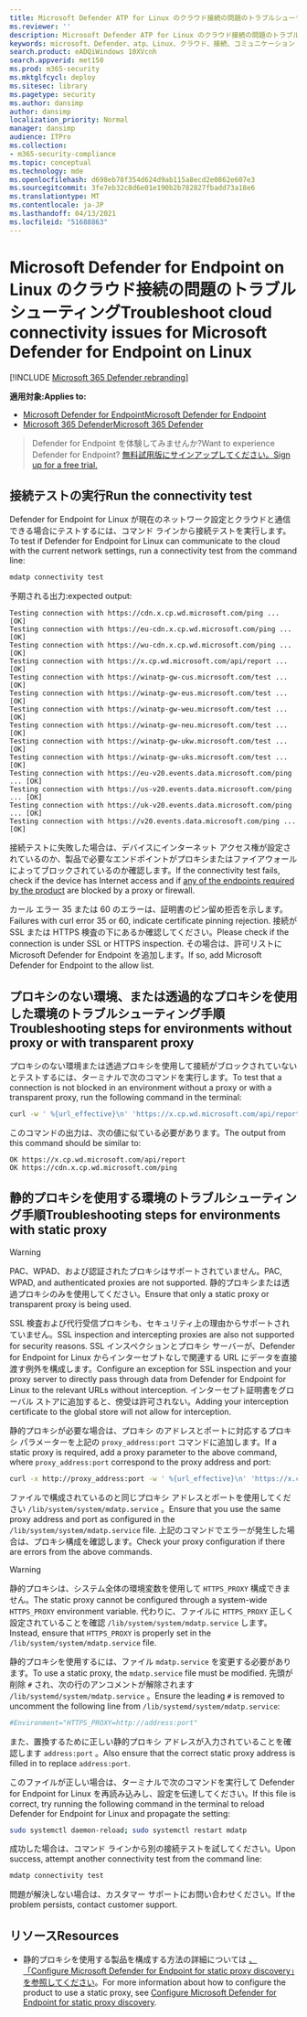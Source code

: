 ```yaml
---
title: Microsoft Defender ATP for Linux のクラウド接続の問題のトラブルシューティング
ms.reviewer: ''
description: Microsoft Defender ATP for Linux のクラウド接続の問題のトラブルシューティング
keywords: microsoft、Defender、atp、Linux、クラウド、接続、コミュニケーション
search.product: eADQiWindows 10XVcnh
search.appverid: met150
ms.prod: m365-security
ms.mktglfcycl: deploy
ms.sitesec: library
ms.pagetype: security
ms.author: dansimp
author: dansimp
localization_priority: Normal
manager: dansimp
audience: ITPro
ms.collection:
- m365-security-compliance
ms.topic: conceptual
ms.technology: mde
ms.openlocfilehash: d698eb78f354d624d9ab115a8ecd2e0862e607e3
ms.sourcegitcommit: 3fe7eb32c8d6e01e190b2b782827fbadd73a18e6
ms.translationtype: MT
ms.contentlocale: ja-JP
ms.lasthandoff: 04/13/2021
ms.locfileid: "51688863"
---
```

# <a name="troubleshoot-cloud-connectivity-issues-for-microsoft-defender-for-endpoint-on-linux"></a><span data-ttu-id="70c5e-104">Microsoft Defender for Endpoint on Linux のクラウド接続の問題のトラブルシューティング</span><span class="sxs-lookup"><span data-stu-id="70c5e-104">Troubleshoot cloud connectivity issues for Microsoft Defender for Endpoint on Linux</span></span>

[!INCLUDE [Microsoft 365 Defender rebranding](../../includes/microsoft-defender.md)]

<span data-ttu-id="70c5e-105">**適用対象:**</span><span class="sxs-lookup"><span data-stu-id="70c5e-105">**Applies to:**</span></span>
- [<span data-ttu-id="70c5e-106">Microsoft Defender for Endpoint</span><span class="sxs-lookup"><span data-stu-id="70c5e-106">Microsoft Defender for Endpoint</span></span>](https://go.microsoft.com/fwlink/p/?linkid=2154037)
- [<span data-ttu-id="70c5e-107">Microsoft 365 Defender</span><span class="sxs-lookup"><span data-stu-id="70c5e-107">Microsoft 365 Defender</span></span>](https://go.microsoft.com/fwlink/?linkid=2118804)

> <span data-ttu-id="70c5e-108">Defender for Endpoint を体験してみませんか?</span><span class="sxs-lookup"><span data-stu-id="70c5e-108">Want to experience Defender for Endpoint?</span></span> [<span data-ttu-id="70c5e-109">無料試用版にサインアップしてください。</span><span class="sxs-lookup"><span data-stu-id="70c5e-109">Sign up for a free trial.</span></span>](https://www.microsoft.com/microsoft-365/windows/microsoft-defender-atp?ocid=docs-wdatp-investigateip-abovefoldlink)

## <a name="run-the-connectivity-test"></a><span data-ttu-id="70c5e-110">接続テストの実行</span><span class="sxs-lookup"><span data-stu-id="70c5e-110">Run the connectivity test</span></span>

<span data-ttu-id="70c5e-111">Defender for Endpoint for Linux が現在のネットワーク設定とクラウドと通信できる場合にテストするには、コマンド ラインから接続テストを実行します。</span><span class="sxs-lookup"><span data-stu-id="70c5e-111">To test if Defender for Endpoint for Linux can communicate to the cloud with the current network settings, run a connectivity test from the command line:</span></span>

```bash
mdatp connectivity test
```

<span data-ttu-id="70c5e-112">予期される出力:</span><span class="sxs-lookup"><span data-stu-id="70c5e-112">expected output:</span></span>

```output
Testing connection with https://cdn.x.cp.wd.microsoft.com/ping ... [OK]
Testing connection with https://eu-cdn.x.cp.wd.microsoft.com/ping ... [OK]
Testing connection with https://wu-cdn.x.cp.wd.microsoft.com/ping ... [OK]
Testing connection with https://x.cp.wd.microsoft.com/api/report ... [OK]
Testing connection with https://winatp-gw-cus.microsoft.com/test ... [OK]
Testing connection with https://winatp-gw-eus.microsoft.com/test ... [OK]
Testing connection with https://winatp-gw-weu.microsoft.com/test ... [OK]
Testing connection with https://winatp-gw-neu.microsoft.com/test ... [OK]
Testing connection with https://winatp-gw-ukw.microsoft.com/test ... [OK]
Testing connection with https://winatp-gw-uks.microsoft.com/test ... [OK]
Testing connection with https://eu-v20.events.data.microsoft.com/ping ... [OK]
Testing connection with https://us-v20.events.data.microsoft.com/ping ... [OK]
Testing connection with https://uk-v20.events.data.microsoft.com/ping ... [OK]
Testing connection with https://v20.events.data.microsoft.com/ping ... [OK]
```

<span data-ttu-id="70c5e-113">接続テストに失敗した場合は、デバイスにインターネット アクセス権が設定[](microsoft-defender-endpoint-linux.md#network-connections)されているのか、製品で必要なエンドポイントがプロキシまたはファイアウォールによってブロックされているのか確認します。</span><span class="sxs-lookup"><span data-stu-id="70c5e-113">If the connectivity test fails, check if the device has Internet access and if [any of the endpoints required by the product](microsoft-defender-endpoint-linux.md#network-connections) are blocked by a proxy or firewall.</span></span>

<span data-ttu-id="70c5e-114">カール エラー 35 または 60 のエラーは、証明書のピン留め拒否を示します。</span><span class="sxs-lookup"><span data-stu-id="70c5e-114">Failures with curl error 35 or 60, indicate certificate pinning rejection.</span></span> <span data-ttu-id="70c5e-115">接続が SSL または HTTPS 検査の下にあるか確認してください。</span><span class="sxs-lookup"><span data-stu-id="70c5e-115">Please check if the connection is under SSL or HTTPS inspection.</span></span> <span data-ttu-id="70c5e-116">その場合は、許可リストに Microsoft Defender for Endpoint を追加します。</span><span class="sxs-lookup"><span data-stu-id="70c5e-116">If so, add Microsoft Defender for Endpoint to the allow list.</span></span>

## <a name="troubleshooting-steps-for-environments-without-proxy-or-with-transparent-proxy"></a><span data-ttu-id="70c5e-117">プロキシのない環境、または透過的なプロキシを使用した環境のトラブルシューティング手順</span><span class="sxs-lookup"><span data-stu-id="70c5e-117">Troubleshooting steps for environments without proxy or with transparent proxy</span></span>

<span data-ttu-id="70c5e-118">プロキシのない環境または透過プロキシを使用して接続がブロックされていないとテストするには、ターミナルで次のコマンドを実行します。</span><span class="sxs-lookup"><span data-stu-id="70c5e-118">To test that a connection is not blocked in an environment without a proxy or with a transparent proxy, run the following command in the terminal:</span></span>

```bash
curl -w ' %{url_effective}\n' 'https://x.cp.wd.microsoft.com/api/report' 'https://cdn.x.cp.wd.microsoft.com/ping'
```

<span data-ttu-id="70c5e-119">このコマンドの出力は、次の値に似ている必要があります。</span><span class="sxs-lookup"><span data-stu-id="70c5e-119">The output from this command should be similar to:</span></span>

```Output
OK https://x.cp.wd.microsoft.com/api/report
OK https://cdn.x.cp.wd.microsoft.com/ping
```

## <a name="troubleshooting-steps-for-environments-with-static-proxy"></a><span data-ttu-id="70c5e-120">静的プロキシを使用する環境のトラブルシューティング手順</span><span class="sxs-lookup"><span data-stu-id="70c5e-120">Troubleshooting steps for environments with static proxy</span></span>

> [!WARNING]
> <span data-ttu-id="70c5e-121">PAC、WPAD、および認証されたプロキシはサポートされていません。</span><span class="sxs-lookup"><span data-stu-id="70c5e-121">PAC, WPAD, and authenticated proxies are not supported.</span></span> <span data-ttu-id="70c5e-122">静的プロキシまたは透過プロキシのみを使用してください。</span><span class="sxs-lookup"><span data-stu-id="70c5e-122">Ensure that only a static proxy or transparent proxy is being used.</span></span>
>
> <span data-ttu-id="70c5e-123">SSL 検査および代行受信プロキシも、セキュリティ上の理由からサポートされていません。</span><span class="sxs-lookup"><span data-stu-id="70c5e-123">SSL inspection and intercepting proxies are also not supported for security reasons.</span></span> <span data-ttu-id="70c5e-124">SSL インスペクションとプロキシ サーバーが、Defender for Endpoint for Linux からインターセプトなしで関連する URL にデータを直接渡す例外を構成します。</span><span class="sxs-lookup"><span data-stu-id="70c5e-124">Configure an exception for SSL inspection and your proxy server to directly pass through data from Defender for Endpoint for Linux to the relevant URLs without interception.</span></span> <span data-ttu-id="70c5e-125">インターセプト証明書をグローバル ストアに追加すると、傍受は許可されない。</span><span class="sxs-lookup"><span data-stu-id="70c5e-125">Adding your interception certificate to the global store will not allow for interception.</span></span>

<span data-ttu-id="70c5e-126">静的プロキシが必要な場合は、プロキシ のアドレスとポートに対応するプロキシ パラメーターを上記の `proxy_address:port` コマンドに追加します。</span><span class="sxs-lookup"><span data-stu-id="70c5e-126">If a static proxy is required, add a proxy parameter to the above command, where `proxy_address:port` correspond to the proxy address and port:</span></span>

```bash
curl -x http://proxy_address:port -w ' %{url_effective}\n' 'https://x.cp.wd.microsoft.com/api/report' 'https://cdn.x.cp.wd.microsoft.com/ping'
```

<span data-ttu-id="70c5e-127">ファイルで構成されているのと同じプロキシ アドレスとポートを使用してください `/lib/system/system/mdatp.service` 。</span><span class="sxs-lookup"><span data-stu-id="70c5e-127">Ensure that you use the same proxy address and port as configured in the `/lib/system/system/mdatp.service` file.</span></span> <span data-ttu-id="70c5e-128">上記のコマンドでエラーが発生した場合は、プロキシ構成を確認します。</span><span class="sxs-lookup"><span data-stu-id="70c5e-128">Check your proxy configuration if there are errors from the above commands.</span></span>

> [!WARNING]
> <span data-ttu-id="70c5e-129">静的プロキシは、システム全体の環境変数を使用して `HTTPS_PROXY` 構成できません。</span><span class="sxs-lookup"><span data-stu-id="70c5e-129">The static proxy cannot be configured through a system-wide `HTTPS_PROXY` environment variable.</span></span> <span data-ttu-id="70c5e-130">代わりに、ファイルに `HTTPS_PROXY` 正しく設定されていることを確認 `/lib/system/system/mdatp.service` します。</span><span class="sxs-lookup"><span data-stu-id="70c5e-130">Instead, ensure that `HTTPS_PROXY` is properly set in the `/lib/system/system/mdatp.service` file.</span></span>

<span data-ttu-id="70c5e-131">静的プロキシを使用するには、ファイル `mdatp.service` を変更する必要があります。</span><span class="sxs-lookup"><span data-stu-id="70c5e-131">To use a static proxy, the `mdatp.service` file must be modified.</span></span> <span data-ttu-id="70c5e-132">先頭が削除 `#` され、次の行のアンコメントが解除されます `/lib/systemd/system/mdatp.service` 。</span><span class="sxs-lookup"><span data-stu-id="70c5e-132">Ensure the leading `#` is removed to uncomment the following line from `/lib/systemd/system/mdatp.service`:</span></span>

```bash
#Environment="HTTPS_PROXY=http://address:port"
```

<span data-ttu-id="70c5e-133">また、置換するために正しい静的プロキシ アドレスが入力されていることを確認します `address:port` 。</span><span class="sxs-lookup"><span data-stu-id="70c5e-133">Also ensure that the correct static proxy address is filled in to replace `address:port`.</span></span>

<span data-ttu-id="70c5e-134">このファイルが正しい場合は、ターミナルで次のコマンドを実行して Defender for Endpoint for Linux を再読み込みし、設定を伝達してください。</span><span class="sxs-lookup"><span data-stu-id="70c5e-134">If this file is correct, try running the following command in the terminal to reload Defender for Endpoint for Linux and propagate the setting:</span></span>

```bash
sudo systemctl daemon-reload; sudo systemctl restart mdatp
```

<span data-ttu-id="70c5e-135">成功した場合は、コマンド ラインから別の接続テストを試してください。</span><span class="sxs-lookup"><span data-stu-id="70c5e-135">Upon success, attempt another connectivity test from the command line:</span></span>

```bash
mdatp connectivity test
```

<span data-ttu-id="70c5e-136">問題が解決しない場合は、カスタマー サポートにお問い合わせください。</span><span class="sxs-lookup"><span data-stu-id="70c5e-136">If the problem persists, contact customer support.</span></span>

## <a name="resources"></a><span data-ttu-id="70c5e-137">リソース</span><span class="sxs-lookup"><span data-stu-id="70c5e-137">Resources</span></span>

- <span data-ttu-id="70c5e-138">静的プロキシを使用する製品を構成する方法の詳細については [、「Configure Microsoft Defender for Endpoint for static proxy discovery」を参照してください](linux-static-proxy-configuration.md)。</span><span class="sxs-lookup"><span data-stu-id="70c5e-138">For more information about how to configure the product to use a static proxy, see [Configure Microsoft Defender for Endpoint for static proxy discovery](linux-static-proxy-configuration.md).</span></span>
